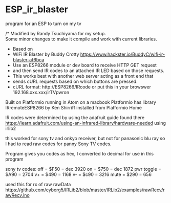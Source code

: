 # ESP_ir_blaster
program for an ESP to turn on my tv

/*  Modified by Randy Tsuchiyama for my setup.  
Some minor changes to make it compile and work with current libraries.
 *  Based on
 *  WiFi IR Blaster by Buddy Crotty
 https://www.hackster.io/BuddyC/wifi-ir-blaster-af6bca
 *  Use an ESP8266 module or dev board to receive HTTP GET request
 *  and then send IR codes to an attached IR LED based on those requests.
 *  This works best with another web server acting as a front end that
 *  sends cURL requests based on which buttons are pressed.
 *  cURL format: http://ESP8266/IRcode
 or put this in your browswer
 192.168.xxx.xxx/irTVpwron
 
 Built on Platformio running in Atom on a macbook
 Platformio has library IRremoteESP8266 by Ken Shirriff installed from Platformio Home
 
 IR codes were determined by using the adafruit guide found there
 https://learn.adafruit.com/using-an-infrared-library/hardware-needed
 using irlib2
 
 this worked for sony tv and onkyo receiver, but not for panasonic blu ray
 so I had to read raw codes for panny
 Sony TV codes.
 
 Program gives you codes as hex, I converted to decimal for use in this program
 
 sony tv codes:
 off = $F50 = dec 3920
 on = $750 = dec 1872
 pwr toggle = $A90 = 2704
 v+ = $490 = 1168
 v- = $c90 = 3216
 mute = $290 = 656
 
 used this for rx of raw rawData
 https://github.com/cyborg5/IRLib2/blob/master/IRLib2/examples/rawRecv/rawRecv.ino
